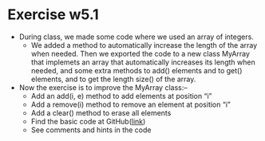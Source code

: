 # Exercise w5.1
- During class, we made some code where we used an array of integers. 
  - We added a method to automatically increase the length of the array when needed. 
  Then we exported the code to a new class MyArray that implemets an array that automatically 
  increases its length when needed, and some extra methods to add() elements and to get() elements, 
  and to get the length size() of the array.
- Now the exercise is to improve the MyArray class:–
  - Add an add(i, e) method to add elements at position “i”
  - Add a remove(i) method to remove an element at position “i”
  - Add a clear() method to erase all elements
  - Find the basic code at GitHub([link](https://github.com/krm-kea/Dat21D_2022_uge5_arrays))
  - See comments and hints in the code